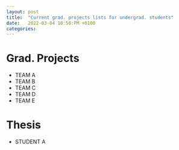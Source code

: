 ```yaml
---
layout: post
title:  "Current grad. projects lists for undergrad. students"
date:   2022-03-04 10:50:PM +0100
categories:
---
```


# Grad. Projects
- TEAM A
- TEAM B
- TEAM C
- TEAM D
- TEAM E

# Thesis
- STUDENT A
